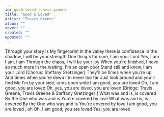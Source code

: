 ```yaml
---
id: good-loved-travis-greene
title: "Good & Loved"
artist: "Travis Greene"
album: ""
cover: ""
created: ""
updated: ""
---
```


Through your story is My fingerprint
In the valley there is confidence
In the shadow, I will be your strength
One thing's for sure, I am your Lord
Yes, I am
I am, I am
Through the chaos, I will be your joy
When you're finished, I have so much more
In the waiting, I'm an open door
Stand still and know, I am your Lord
[Chorus: Steffany Gretzinger]
They'll be times when you're up
And times when you're down
I'm never too far
Just look around and you'll find Me
I'm by your side, arms open wide
I am good, you are loved
Oh, I am good, you are loved
Oh, yes, you are loved, you are loved
[Bridge: Travis Greene, 
Travis Greene & Steffany Gretzinger
]
What was and is, is covered
By the One who was and is
You're covered by love
What was and is, is covered
By the One who was and is
You're covered by love
I am good, you are loved
, oh
Oh, I am good, you are loved
Yes, you are loved